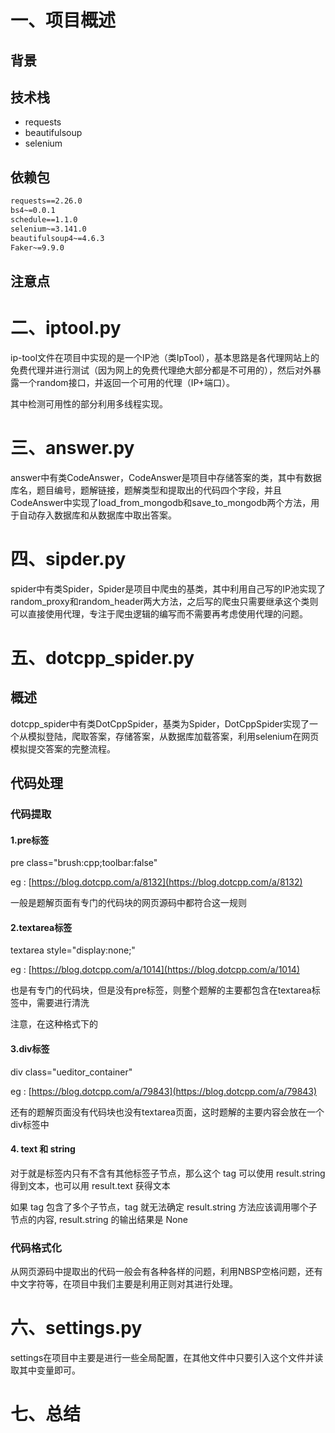 # 一、项目概述

## 背景



## 技术栈
- requests
- beautifulsoup
- selenium

## 依赖包

```html
requests==2.26.0
bs4~=0.0.1
schedule==1.1.0
selenium~=3.141.0
beautifulsoup4~=4.6.3
Faker~=9.9.0
```

## 注意点

# 二、iptool.py

ip-tool文件在项目中实现的是一个IP池（类IpTool），基本思路是各代理网站上的免费代理并进行测试（因为网上的免费代理绝大部分都是不可用的），然后对外暴露一个random接口，并返回一个可用的代理（IP+端口）。

其中检测可用性的部分利用多线程实现。

# 三、answer.py

answer中有类CodeAnswer，CodeAnswer是项目中存储答案的类，其中有数据库名，题目编号，题解链接，题解类型和提取出的代码四个字段，并且CodeAnswer中实现了load_from_mongodb和save_to_mongodb两个方法，用于自动存入数据库和从数据库中取出答案。





# 四、sipder.py

spider中有类Spider，Spider是项目中爬虫的基类，其中利用自己写的IP池实现了random_proxy和random_header两大方法，之后写的爬虫只需要继承这个类则可以直接使用代理，专注于爬虫逻辑的编写而不需要再考虑使用代理的问题。




# 五、dotcpp_spider.py

## 概述

dotcpp_spider中有类DotCppSpider，基类为Spider，DotCppSpider实现了一个从模拟登陆，爬取答案，存储答案，从数据库加载答案，利用selenium在网页模拟提交答案的完整流程。



## 代码处理

### 代码提取

#### 1.pre标签 
pre class="brush:cpp;toolbar:false"

eg : [https://blog.dotcpp.com/a/8132](https://blog.dotcpp.com/a/8132)

一般是题解页面有专门的代码块的网页源码中都符合这一规则

#### 2.textarea标签 

textarea style="display:none;"

eg : [https://blog.dotcpp.com/a/1014](https://blog.dotcpp.com/a/1014)

也是有专门的代码块，但是没有pre标签，则整个题解的主要都包含在textarea标签中，需要进行清洗

注意，在这种格式下的

#### 3.div标签 

div class="ueditor_container"

eg : [https://blog.dotcpp.com/a/79843](https://blog.dotcpp.com/a/79843)

还有的题解页面没有代码块也没有textarea页面，这时题解的主要内容会放在一个div标签中

#### 4. text 和 string

对于就是标签内只有不含有其他标签子节点，那么这个 tag 可以使用 result.string 得到文本，也可以用 result.text 获得文本

如果 tag 包含了多个子节点，tag 就无法确定 result.string 方法应该调用哪个子节点的内容, result.string 的输出结果是 None

### 代码格式化

从网页源码中提取出的代码一般会有各种各样的问题，利用NBSP空格问题，还有中文字符等，在项目中我们主要是利用正则对其进行处理。

# 六、settings.py

settings在项目中主要是进行一些全局配置，在其他文件中只要引入这个文件并读取其中变量即可。



# 七、总结